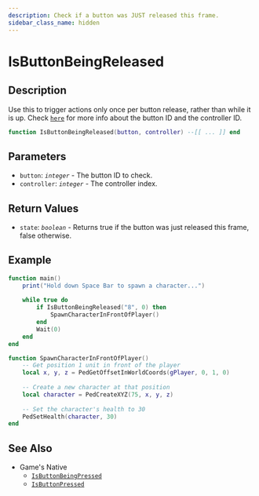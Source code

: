 ```yaml
---
description: Check if a button was JUST released this frame.
sidebar_class_name: hidden
---
```


# IsButtonBeingReleased

## Description

Use this to trigger actions only once per button release, rather than while it is up.
Check [`here`](https://bully-scripting.vercel.app/docs/game-reference/scripting-enumeration/controls) for more info about the button ID and the controller ID.

```lua
function IsButtonBeingReleased(button, controller) --[[ ... ]] end
```

## Parameters

- `button`: _`integer`_ - The button ID to check.
- `controller`: _`integer`_ - The controller index.

## Return Values

- `state`: _`boolean`_ - Returns true if the button was just released this frame, false otherwise.

## Example

```lua
function main()
    print("Hold down Space Bar to spawn a character...")
    
    while true do
        if IsButtonBeingReleased("8", 0) then
            SpawnCharacterInFrontOfPlayer()
        end
        Wait(0)
    end
end

function SpawnCharacterInFrontOfPlayer()
    -- Get position 1 unit in front of the player
    local x, y, z = PedGetOffsetInWorldCoords(gPlayer, 0, 1, 0)
    
    -- Create a new character at that position
    local character = PedCreateXYZ(75, x, y, z)
    
    -- Set the character's health to 30
    PedSetHealth(character, 30)
end
```

## See Also

- Game's Native
  - [`IsButtonBeingPressed`](https://bully-scripting.vercel.app/docs/game-reference/global-functions/IsButtonBeingPressed)
  - [`IsButtonPressed`](https://bully-scripting.vercel.app/docs/game-reference/global-functions/IsButtonPressed)